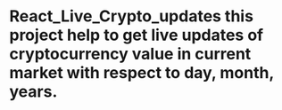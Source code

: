# React_Live_Crypto_updates this project help to get live updates of cryptocurrency value in current market with respect to day, month, years.
